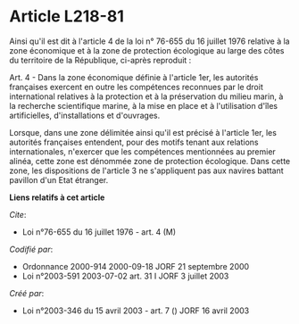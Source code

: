 # Article L218-81

Ainsi qu'il est dit à l'article 4 de la loi n° 76-655 du 16 juillet 1976 relative à la zone économique et à la zone de
protection écologique au large des côtes du territoire de la République, ci-après reproduit :

Art. 4 - Dans la zone économique définie à l'article 1er, les autorités françaises exercent en outre les compétences
reconnues par le droit international relatives à la protection et à la préservation du milieu marin, à la recherche
scientifique marine, à la mise en place et à l'utilisation d'îles artificielles, d'installations et d'ouvrages.

Lorsque, dans une zone délimitée ainsi qu'il est précisé à l'article 1er, les autorités françaises entendent, pour des motifs
tenant aux relations internationales, n'exercer que les compétences mentionnées au premier alinéa, cette zone est dénommée
zone de protection écologique. Dans cette zone, les dispositions de l'article 3 ne s'appliquent pas aux navires battant
pavillon d'un Etat étranger.

**Liens relatifs à cet article**

_Cite_:

  - Loi n°76-655 du 16 juillet 1976 - art. 4 (M)

_Codifié par_:

  - Ordonnance 2000-914 2000-09-18 JORF 21 septembre 2000
  - Loi n°2003-591 2003-07-02 art. 31 I JORF 3 juillet 2003

_Créé par_:

  - Loi n°2003-346 du 15 avril 2003 - art. 7 () JORF 16 avril 2003
